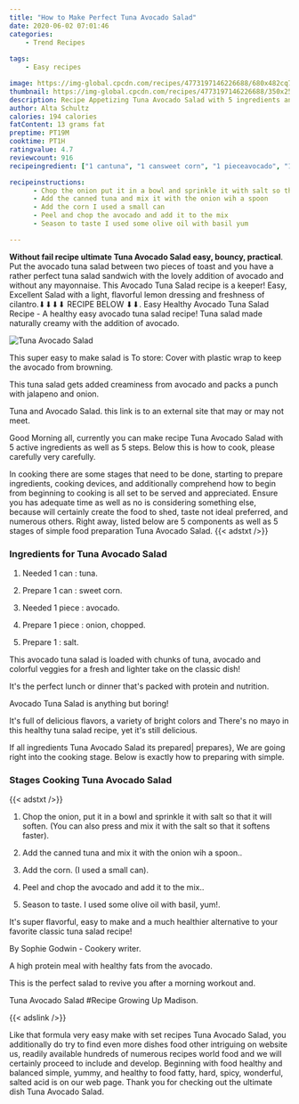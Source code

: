 ```yaml
---
title: "How to Make Perfect Tuna Avocado Salad"
date: 2020-06-02 07:01:46
categories:
    - Trend Recipes
    
tags:
    - Easy recipes

image: https://img-global.cpcdn.com/recipes/4773197146226688/680x482cq70/tuna-avocado-salad-recipe-main-photo.jpg
thumbnail: https://img-global.cpcdn.com/recipes/4773197146226688/350x250cq70/tuna-avocado-salad-recipe-main-photo.jpg
description: Recipe Appetizing Tuna Avocado Salad with 5 ingredients and 5 stages of easy cooking.
author: Alta Schultz
calories: 194 calories
fatContent: 13 grams fat
preptime: PT19M
cooktime: PT1H
ratingvalue: 4.7
reviewcount: 916
recipeingredient: ["1 cantuna", "1 cansweet corn", "1 pieceavocado", "1 pieceonion chopped", "1salt"]

recipeinstructions: 
      - Chop the onion put it in a bowl and sprinkle it with salt so that it will soften You can also press and mix it with the salt so that it softens faster 
      - Add the canned tuna and mix it with the onion wih a spoon 
      - Add the corn I used a small can 
      - Peel and chop the avocado and add it to the mix 
      - Season to taste I used some olive oil with basil yum

---
```




**Without fail recipe ultimate Tuna Avocado Salad easy, bouncy, practical**. Put the avocado tuna salad between two pieces of toast and you have a rather perfect tuna salad sandwich with the lovely addition of avocado and without any mayonnaise. This Avocado Tuna Salad recipe is a keeper! Easy, Excellent Salad with a light, flavorful lemon dressing and freshness of cilantro.⬇⬇⬇⬇ RECIPE BELOW ⬇⬇. Easy Healthy Avocado Tuna Salad Recipe - A healthy easy avocado tuna salad recipe! Tuna salad made naturally creamy with the addition of avocado.


![Tuna Avocado Salad](https://img-global.cpcdn.com/recipes/4773197146226688/680x482cq70/tuna-avocado-salad-recipe-main-photo.jpg "Tuna Avocado Salad")



This super easy to make salad is To store: Cover with plastic wrap to keep the avocado from browning.

This tuna salad gets added creaminess from avocado and packs a punch with jalapeno and onion.

Tuna and Avocado Salad. this link is to an external site that may or may not meet.


Good Morning all, currently you can make recipe Tuna Avocado Salad with 5 active ingredients as well as 5 steps. Below this is how to cook, please carefully very carefully.

In cooking there are some stages that need to be done, starting to prepare ingredients, cooking devices, and additionally comprehend how to begin from beginning to cooking is all set to be served and appreciated. Ensure you has adequate time as well as no is considering something else, because will certainly create the food to shed, taste not ideal preferred, and numerous others. Right away, listed below are 5 components as well as 5 stages of simple food preparation Tuna Avocado Salad.
{{< adstxt />}}

### Ingredients for Tuna Avocado Salad


1. Needed 1 can : tuna.

1. Prepare 1 can : sweet corn.

1. Needed 1 piece : avocado.

1. Prepare 1 piece : onion, chopped.

1. Prepare 1 : salt.


This avocado tuna salad is loaded with chunks of tuna, avocado and colorful veggies for a fresh and lighter take on the classic dish!

It&#39;s the perfect lunch or dinner that&#39;s packed with protein and nutrition.

Avocado Tuna Salad is anything but boring!

It&#39;s full of delicious flavors, a variety of bright colors and There&#39;s no mayo in this healthy tuna salad recipe, yet it&#39;s still delicious.


If all ingredients Tuna Avocado Salad its prepared| prepares}, We are going right into the cooking stage. Below is exactly how to preparing with simple.

### Stages Cooking Tuna Avocado Salad

{{< adstxt />}}


1. Chop the onion, put it in a bowl and sprinkle it with salt so that it will soften. (You can also press and mix it with the salt so that it softens faster).



1. Add the canned tuna and mix it with the onion wih a spoon..



1. Add the corn. (I used a small can).



1. Peel and chop the avocado and add it to the mix..



1. Season to taste. I used some olive oil with basil, yum!.




It&#39;s super flavorful, easy to make and a much healthier alternative to your favorite classic tuna salad recipe!

By Sophie Godwin - Cookery writer.

A high protein meal with healthy fats from the avocado.

This is the perfect salad to revive you after a morning workout and.

Tuna Avocado Salad #Recipe Growing Up Madison.


{{< adslink />}}

Like that formula very easy make with set recipes Tuna Avocado Salad, you additionally do try to find even more dishes food other intriguing on website us, readily available hundreds of numerous recipes world food and we will certainly proceed to include and develop. Beginning with food healthy and balanced simple, yummy, and healthy to food fatty, hard, spicy, wonderful, salted acid is on our web page. Thank you for checking out the ultimate dish Tuna Avocado Salad.
